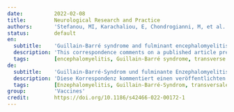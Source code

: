 ```yaml
---
date:          2022-02-08
title:         Neurological Research and Practice
authors:       'Stefanou, MI, Karachaliou, E, Chondrogianni, M, et al.'
status:        default
en:
  subtitle:    'Guillain-Barré syndrome and fulminant encephalomyelitis following Ad26.COV2.S vaccination: double jeopardy'
  description: 'This correspondence comments on a published article presenting a case of rhombencephalitis following SARS-CoV-2-vaccination with the mRNA vaccine BNT162b2 (Pfizer/BioNTech). We also present the case of a 47-year-old man who developed Guillain-Barré-syndrome and a fulminant encephalomyelitis 28 days after immunization with Ad26.COV2.S (Janssen/Johnson & Johnson). Based on the presented cases, we underscore the importance of clinical awareness for early recognition of overlapping neuroimmunological syndromes following vaccination against SARS-CoV-2. Additionally, we propose that that role of autoantibodies against angiotensin-converting enzyme 2 (ACE2) and the cell-surface receptor neuropilin-1, which mediate neurological manifestations of SARS-CoV-2, merit further investigation in patients presenting with neurological disorders following vaccination against SARS-CoV-2.'
  tags:        [encephalomyelitis, Guillain-Barré syndrome, transverse myelitis]
de:
  subtitle:    'Guillain-Barré-Syndrom und fulminante Enzephalomyelitis nach Ad26.COV2.S-Impfung: eine doppelte Gefahr'
  description: 'Diese Korrespondenz kommentiert einen veröffentlichten Artikel, in dem ein Fall von Rhombenzephalitis nach einer SARS-CoV-2-Impfung mit dem mRNA-Impfstoff BNT162b2 (Pfizer/BioNTech) vorgestellt wird. Außerdem stellen wir den Fall eines 47-jährigen Mannes vor, der 28 Tage nach der Immunisierung mit Ad26.COV2.S (Janssen/Johnson & Johnson) ein Guillain-Barré-Syndrom und eine fulminante Enzephalomyelitis entwickelte. Anhand der vorgestellten Fälle unterstreichen wir die Bedeutung der klinischen Aufmerksamkeit für die frühzeitige Erkennung überlappender neuroimmunologischer Syndrome nach einer Impfung gegen SARS-CoV-2. Darüber hinaus schlagen wir vor, dass die Rolle von Autoantikörpern gegen das Angiotensin-konvertierende Enzym 2 (ACE2) und den Zelloberflächenrezeptor Neuropilin-1, die neurologische Manifestationen von SARS-CoV-2 vermitteln, bei Patienten mit neurologischen Störungen nach einer Impfung gegen SARS-CoV-2 weiter untersucht werden sollte.' 
  tags:        [Enzephalomyelitis, Guillain-Barré-Syndrom, transversale Myelitis]
group:         'Vaccines'
credit:        https://doi.org/10.1186/s42466-022-00172-1
---
```

